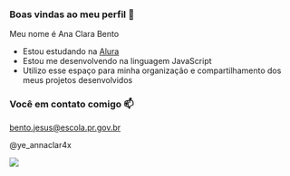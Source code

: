 ### Boas vindas ao meu perfil 💙

Meu nome é Ana Clara Bento

- Estou estudando na [Alura](https://www.alura.com.br) 
- Estou me desenvolvendo na linguagem JavaScript
- Utilizo esse espaço para minha organização e compartilhamento dos meus projetos desenvolvidos

### Você em contato comigo 📫

bento.jesus@escola.pr.gov.br

@ye_annaclar4x

![](https://media1.tenor.com/m/opEBWw0uddoAAAAC/umm.gif)





